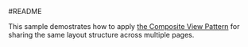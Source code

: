 #README

This sample demostrates how to apply [the Composite View Pattern](http://tiles.apache.org/framework/tutorial/pattern.html) for sharing the same layout structure across multiple pages.

